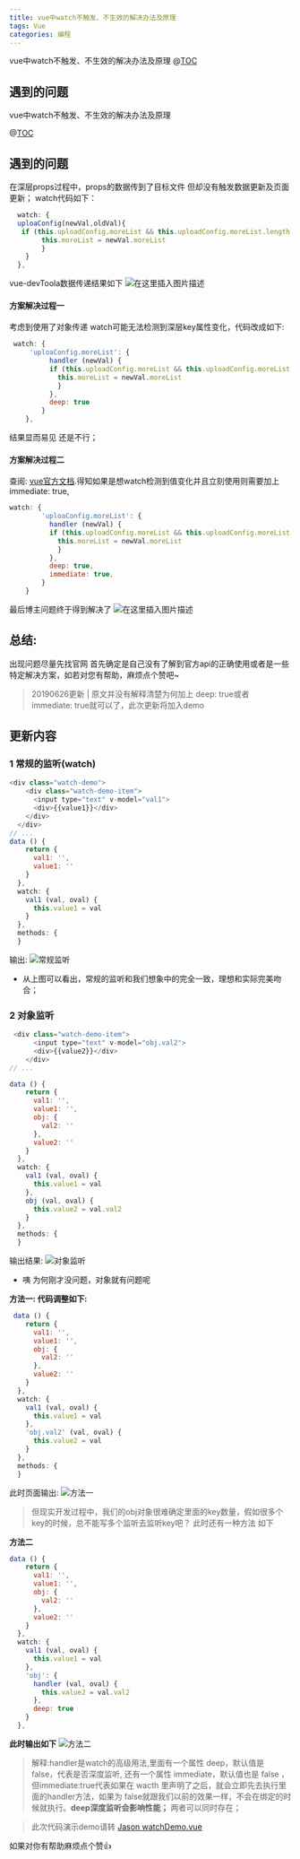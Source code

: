 ```yaml
---
title: vue中watch不触发、不生效的解决办法及原理
tags: Vue
categories: 编程
---
```

vue中watch不触发、不生效的解决办法及原理
@[TOC](vue中watch不触发、不生效的解决办法及原理)

## 遇到的问题

vue中watch不触发、不生效的解决办法及原理


@[TOC](vue中watch不触发、不生效的解决办法及原理)

## 遇到的问题
 在深层props过程中，props的数据传到了目标文件 但却没有触发数据更新及页面更新；
 watch代码如下：
```javascript
  watch: {
  uploaConfig(newVal,oldVal){
   if (this.uploadConfig.moreList && this.uploadConfig.moreList.length > 0) {
      	this.moreList = newVal.moreList
      	}
  	}
  },
```

vue-devToola数据传递结果如下
![在这里插入图片描述](https://user-gold-cdn.xitu.io/2019/6/28/16b99b3a392f85cf?w=622&h=737&f=png&s=95782)
#### 方案解决过程一
考虑到使用了对象传递 watch可能无法检测到深层key属性变化，代码改成如下:
```javascript
 watch: {
	 'uploaConfig.moreList': {
	      handler (newVal) {
	      if (this.uploadConfig.moreList && this.uploadConfig.moreList.length > 0) {
	      	this.moreList = newVal.moreList
	      	}
	      },
	      deep: true
	    }
  	},
```

结果显而易见 还是不行；

#### 方案解决过程二
查阅: [vue官方文档](https://cn.vuejs.org/v2/api/#watch).得知如果是想watch检测到值变化并且立刻使用则需要加上 immediate: true,
```javascript
watch: {
	    'uploaConfig.moreList': {
	      handler (newVal) {
	      if (this.uploadConfig.moreList && this.uploadConfig.moreList.length > 0) {
	      	this.moreList = newVal.moreList
	      	}
	      },
	      deep: true,
	      immediate: true,
	    }
    }
```
最后博主问题终于得到解决了
![在这里插入图片描述](https://user-gold-cdn.xitu.io/2019/6/28/16b99b3a4443d1f4?w=573&h=608&f=png&s=79337)

## 总结:
出现问题尽量先找官网 首先确定是自己没有了解到官方api的正确使用或者是一些特定解决方案，如若对您有帮助，麻烦点个赞吧~
> 20190626更新 | 原文并没有解释清楚为何加上 deep: true或者 immediate: true就可以了，此次更新将加入demo

## 更新内容
### 1 常规的监听(watch)
```javascript
<div class="watch-demo">
    <div class="watch-demo-item">
      <input type="text" v-model="val1">
      <div>{{value1}}</div>
    </div>
  </div>
// ...
data () {
    return {
      val1: '',
      value1: ''
    }
  },
  watch: {
    val1 (val, oval) {
      this.value1 = val
    }
  },
  methods: {
  }
```
输出:
![常规监听](https://user-gold-cdn.xitu.io/2019/6/28/16b99b399f2c62a0?w=990&h=488&f=png&s=1959)

* 从上图可以看出，常规的监听和我们想象中的完全一致，理想和实际完美吻合；

### 2 对象监听
```javascript
 <div class="watch-demo-item">
      <input type="text" v-model="obj.val2">
      <div>{{value2}}</div>
    </div>
// ...

data () {
    return {
      val1: '',
      value1: '',
      obj: {
        val2: ''
      },
      value2: ''
    }
  },
  watch: {
    val1 (val, oval) {
      this.value1 = val
    },
    obj (val, oval) {
      this.value2 = val.val2
    }
  },
  methods: {
  }
```

输出结果:
![对象监听](https://user-gold-cdn.xitu.io/2019/6/28/16b99b3990bb0cce?w=1240&h=1040&f=png&s=4873)

* 咦 为何刚才没问题，对象就有问题呢

**方法一: 代码调整如下:**

```javascript
 data () {
    return {
      val1: '',
      value1: '',
      obj: {
        val2: ''
      },
      value2: ''
    }
  },
  watch: {
    val1 (val, oval) {
      this.value1 = val
    },
    'obj.val2' (val, oval) {
      this.value2 = val
    }
  },
  methods: {
  }
```
此时页面输出:
![方法一](https://user-gold-cdn.xitu.io/2019/6/28/16b99b39bc59b2fd?w=1240&h=750&f=png&s=5085)

> 但现实开发过程中，我们的obj对象很难确定里面的key数量，假如很多个key的时候，总不能写多个监听去监听key吧？ 此时还有一种方法 如下

**方法二**
```javascript
data () {
    return {
      val1: '',
      value1: '',
      obj: {
        val2: ''
      },
      value2: ''
    }
  },
  watch: {
    val1 (val, oval) {
      this.value1 = val
    },
    'obj': {
      handler (val, oval) {
        this.value2 = val.val2
      },
      deep: true
    }
  },

```
**此时输出如下**
![方法二](https://user-gold-cdn.xitu.io/2019/6/28/16b99b39b71b7b68?w=790&h=760&f=png&s=3585)

> 解释:handler是watch的高级用法,里面有一个属性 deep，默认值是 false，代表是否深度监听, 还有一个属性 immediate，默认值也是 false ，但immediate:true代表如果在 wacth 里声明了之后，就会立即先去执行里面的handler方法，如果为 false就跟我们以前的效果一样，不会在绑定的时候就执行。**deep深度监听会影响性能；** 两者可以同时存在；

> 此次代码演示demo请转 [Jason watchDemo.vue](https://github.com/wLove-c/vue-study-demo/blob/master/src/components/watchDemo.vue)

如果对你有帮助麻烦点个赞👍

